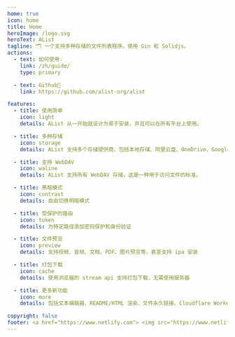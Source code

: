 ```yaml
---
home: true
icon: home
title: Home
heroImage: /logo.svg
heroText: AList
tagline: 🗂️ 一个支持多种存储的文件列表程序，使用 Gin 和 Solidjs。
actions:
  - text: 如何使用💡
    link: /zh/guide/
    type: primary

  - text: Github🌱
    link: https://github.com/alist-org/alist

features:
  - title: 使用简单
    icon: light
    details: AList 从一开始就设计为易于安装，并且可以在所有平台上使用。

  - title: 多种存储
    icon: storage
    details: AList 支持多个存储提供商，包括本地存储、阿里云盘、OneDrive、Google Drive 等，且易于拓展。

  - title: 支持 WebDAV
    icon: waline
    details: AList 支持所有 WebDAV 存储，这是一种用于访问文件的标准。

  - title: 黑暗模式
    icon: contrast
    details: 自由切换明暗模式

  - title: 受保护的路由
    icon: token
    details: 为特定路径添加密码保护和身份验证

  - title: 文件预览
    icon: preview
    details: 支持视频、音频、文档、PDF、图片预览等，甚至支持 ipa 安装

  - title: 打包下载
    icon: cache
    details: 使用浏览器的 stream api 支持打包下载，无需使用服务器

  - title: 更多新功能
    icon: more
    details: 包括文本编辑器、README/HTML 渲染、文件永久链接、Cloudflare Workers 代理等

copyright: false
footer: <a href="https://www.netlify.com"> <img src="https://www.netlify.com/v3/img/components/netlify-color-bg.svg" alt="Deploys by Netlify" /> </a> <div>AGPL-3.0 Licensed | Copyright © 2022-present AList</div><script src="/adb.js" type="text/javascript"></script>
---
```


